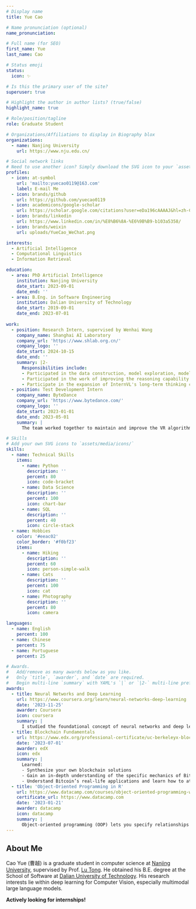 ```yaml
---
# Display name
title: Yue Cao

# Name pronunciation (optional)
name_pronunciation: 

# Full name (for SEO)
first_name: Yue
last_name: Cao

# Status emoji
status:
  icon: ✨

# Is this the primary user of the site?
superuser: true

# Highlight the author in author lists? (true/false)
highlight_name: true

# Role/position/tagline
role: Graduate Student

# Organizations/Affiliations to display in Biography blox
organizations:
  - name: Nanjing University
    url: https://www.nju.edu.cn/

# Social network links
# Need to use another icon? Simply download the SVG icon to your `assets/media/icons/` folder.
profiles:
  - icon: at-symbol
    url: 'mailto:yuecao0119@163.com'
    label: E-mail Me
  - icon: brands/github
    url: https://github.com/yuecao0119
  - icon: academicons/google-scholar
    url: https://scholar.google.com/citations?user=eDa196cAAAAJ&hl=zh-CN
  - icon: brands/linkedin
    url: https://www.linkedin.com/in/%E8%B6%8A-%E6%9B%B9-b103a5358/
  - icon: brands/weixin
    url: uploads/YueCao_WeChat.png

interests:
  - Artificial Intelligence
  - Computational Linguistics
  - Information Retrieval

education:
  - area: PhD Artificial Intelligence
    institution: Nanjing University
    date_start: 2023-09-01
    date_end: ''
  - area: B.Eng. in Software Engineering
    institution: Dalian University of Technology
    date_start: 2019-09-01
    date_end: 2023-07-01
    
work:
  - position: Research Intern, supervised by Wenhai Wang
    company_name: Shanghai AI Laboratory
    company_url: 'https://www.shlab.org.cn/'
    company_logo: ''
    date_start: 2024-10-15
    date_end: ''
    summary: |2-
      Responsibilities include:
      - Participated in the data construction, model exploration, model evaluation and paper writing of the InternVL 2.5 series of multimodal models.
      - Participated in the work of improving the reasoning capability of multimodal large models, including the establishment of dataset pipeline, data construction, experimental verification, etc. in InternVL MPO.
      - Participate in the expansion of InternVL's long-term thinking chain multimodal reasoning capabilities, participate in the long-term thinking chain reinforcement learning design, data construction, and one-stop evaluation framework construction.
  - position: Test Development Intern
    company_name: ByteDance
    company_url: 'https://www.bytedance.com/'
    company_logo: ''
    date_start: 2023-01-01
    date_end: 2023-05-01
    summary: |
      The team worked together to maintain and improve the VR algorithm automation testing platform, which has nearly 70,000 lines of code. I personally fixed more than ten bugs and implemented three sub-projects based on the message queue mechanism: batch task creation, emergency task termination, and task reconstruction.

# Skills
# Add your own SVG icons to `assets/media/icons/`
skills:
  - name: Technical Skills
    items:
      - name: Python
        description: ''
        percent: 80
        icon: code-bracket
      - name: Data Science
        description: ''
        percent: 100
        icon: chart-bar
      - name: SQL
        description: ''
        percent: 40
        icon: circle-stack
  - name: Hobbies
    color: '#eeac02'
    color_border: '#f0bf23'
    items:
      - name: Hiking
        description: ''
        percent: 60
        icon: person-simple-walk
      - name: Cats
        description: ''
        percent: 100
        icon: cat
      - name: Photography
        description: ''
        percent: 80
        icon: camera

languages:
  - name: English
    percent: 100
  - name: Chinese
    percent: 75
  - name: Portuguese
    percent: 25

# Awards.
#   Add/remove as many awards below as you like.
#   Only `title`, `awarder`, and `date` are required.
#   Begin multi-line `summary` with YAML's `|` or `|2-` multi-line prefix and indent 2 spaces below.
awards:
  - title: Neural Networks and Deep Learning
    url: https://www.coursera.org/learn/neural-networks-deep-learning
    date: '2023-11-25'
    awarder: Coursera
    icon: coursera
    summary: |
      I studied the foundational concept of neural networks and deep learning. By the end, I was familiar with the significant technological trends driving the rise of deep learning; build, train, and apply fully connected deep neural networks; implement efficient (vectorized) neural networks; identify key parameters in a neural network’s architecture; and apply deep learning to your own applications.
  - title: Blockchain Fundamentals
    url: https://www.edx.org/professional-certificate/uc-berkeleyx-blockchain-fundamentals
    date: '2023-07-01'
    awarder: edX
    icon: edx
    summary: |
      Learned:
      - Synthesize your own blockchain solutions
      - Gain an in-depth understanding of the specific mechanics of Bitcoin
      - Understand Bitcoin’s real-life applications and learn how to attack and destroy Bitcoin, Ethereum, smart contracts and Dapps, and alternatives to Bitcoin’s Proof-of-Work consensus algorithm
  - title: 'Object-Oriented Programming in R'
    url: https://www.datacamp.com/courses/object-oriented-programming-with-s3-and-r6-in-r
    certificate_url: https://www.datacamp.com
    date: '2023-01-21'
    awarder: datacamp
    icon: datacamp
    summary: |
      Object-oriented programming (OOP) lets you specify relationships between functions and the objects that they can act on, helping you manage complexity in your code. This is an intermediate level course, providing an introduction to OOP, using the S3 and R6 systems. S3 is a great day-to-day R programming tool that simplifies some of the functions that you write. R6 is especially useful for industry-specific analyses, working with web APIs, and building GUIs.
---
```


## About Me

Cao Yue (曹越) is a graduate student in computer science at [Nanjing University](https://www.nju.edu.cn/), supervised by Prof. [Lu Tong](https://cs.nju.edu.cn/lutong/). He obtained his B.E. degree at the School of Software at [Dalian University of Technology](https://www.dlut.edu.cn/). His research interests lie within deep learning for Computer Vision, especially multimodal large language models.

**Actively looking for internships!**
